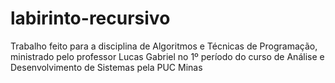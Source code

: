 # labirinto-recursivo

Trabalho feito para a disciplina de Algoritmos e Técnicas de Programação, ministrado pelo professor Lucas Gabriel no 1º período do curso de Análise e Desenvolvimento de Sistemas pela PUC Minas
